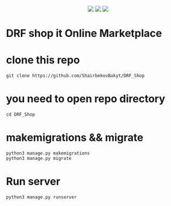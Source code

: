 <p align="center">
  <img src="https://img.shields.io/badge/Author-c0mrade-cyan?style=flat-square">
  <img src="https://img.shields.io/badge/Open%20Source-Yes-cyan?style=flat-square">
  <img src="https://img.shields.io/badge/Written%20In-python-cyan?style=flat-square">
</p>

# DRF shop it Online Marketplace 

# clone this repo 
```
git clone https://github.com/ShairbekovBakyt/DRF_Shop
```
# you need to open repo directory
```
cd DRF_Shop
```
# makemigrations && migrate
```
python3 manage.py makemigrations
python3 manage.py migrate
```
# Run server
```
python3 manage.py runserver
```
